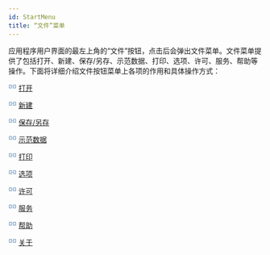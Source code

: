 ```yaml
---
id: StartMenu
title: “文件”菜单
---
```

应用程序用户界面的最左上角的“文件”按钮，点击后会弹出文件菜单。文件菜单提供了包括打开、新建、保存/另存、示范数据、打印、选项、许可、服务、帮助等操作。下面将详细介绍文件按钮菜单上各项的作用和具体操作方式：

![](../img/smalltitle.png) [打开](ItemOpen.html)

![](../img/smalltitle.png) [新建](ItemNew.html)

![](../img/smalltitle.png) [保存/另存](ItemSave.html)

![](../img/smalltitle.png) [示范数据](ItemSampleData.html)

![](../img/smalltitle.png) [打印](ItemPrint.html)

![](../img/smalltitle.png) [选项](ItemDeskproOption.html)

![](../img/smalltitle.png) [许可](ItemLicense.html)

![](../img/smalltitle.png) [服务](OnlineAddress.html)

![](../img/smalltitle.png) [帮助](ItemHelp.html)

![](../img/smalltitle.png) [关于](About.html)

